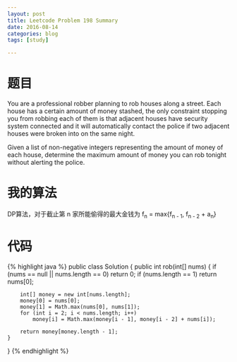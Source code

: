 ```yaml
---
layout: post
title: Leetcode Problem 198 Summary
date: 2016-08-14
categories: blog
tags: [study]

---
```


# 题目

You are a professional robber planning to rob houses along a street. Each house has a certain amount of money stashed, the only constraint stopping you from robbing each of them is that adjacent houses have security system connected and it will automatically contact the police if two adjacent houses were broken into on the same night.

Given a list of non-negative integers representing the amount of money of each house, determine the maximum amount of money you can rob tonight without alerting the police.

# 我的算法

DP算法，对于截止第 n 家所能偷得的最大金钱为 f<sub>n</sub> = max{f<sub>n - 1</sub>, f<sub>n - 2</sub> + a<sub>n</sub>}

# 代码

{% highlight java %}
public class Solution {
    public int rob(int[] nums) {
        if (nums == null || nums.length == 0) return 0;
        if (nums.length == 1) return nums[0];

        int[] money = new int[nums.length];
        money[0] = nums[0];
        money[1] = Math.max(nums[0], nums[1]);
        for (int i = 2; i < nums.length; i++)
            money[i] = Math.max(money[i - 1], money[i - 2] + nums[i]);
        
        return money[money.length - 1];
    }
}
{% endhighlight %}